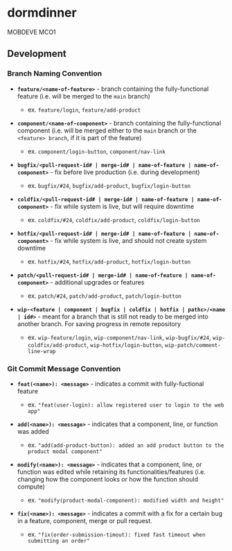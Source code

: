 # dormdinner
MOBDEVE MCO1

## Development

### Branch Naming Convention

- **`feature/<name-of-feature>`** - branch containing the fully-functional feature
  (i.e. will be merged to the `main` branch)
    - ex. `feature/login`, `feature/add-product`

- **`component/<name-of-component>`** - branch containing the fully-functional component
  (i.e. will be merged either to the `main` branch or the `<feature> branch`,
  if it is part of the feature)
    - ex. `component/login-button`, `component/nav-link`

- **`bugfix/<pull-request-id# | merge-id# | name-of-feature | name-of-component>`** - fix before live production (i.e. during development)
    - ex. `bugfix/#24`, `bugfix/add-product`, `bugfix/login-button`

- **`coldfix/<pull-request-id# | merge-id# | name-of-feature | name-of-component>`** - fix while system
  is live, but will require downtime
    - ex. `coldfix/#24`, `coldfix/add-product`, `coldfix/login-button`

- **`hotfix/<pull-request-id# | merge-id# | name-of-feature | name-of-component>`** - fix while system
  is live, and should not create system downtime
    - ex. `hotfix/#24`, `hotfix/add-product`, `hotfix/login-button`

- **`patch/<pull-request-id# | merge-id# | name-of-feature | name-of-component>`** - additional upgrades
  or features
    - ex. `patch/#24`, `patch/add-product`, `patch/login-button`

- **`wip-<feature | component | bugfix | coldfix | hotfix | pathc>/<name | id#>`** - meant for a branch
  that is still not ready to be merged into another branch. For saving progress in remote repository
    - ex. `wip-feature/login`, `wip-component/nav-link`, `wip-bugfix/#24`, `wip-coldfix/add-product`, `wip-hotfix/login-button`, `wip-patch/comment-line-wrap`

### Git Commit Message Convention

- **`feat(<name>): <message>`** - indicates a commit with fully-fuctional feature
    - ex. `"feat(user-login): allow registered user to login to the web app"`

- **`add(<name>): <message>`** - indicates that a component, line, or function was added
    - ex. `"add(add-product-button): added an add product button to the product modal component"`

- **`modify(<name>): <message>`** - indicates that a component, line, or function was edited
  while retaining its functionalities/features (i.e. changing how the component looks or how
  the function should compute)
    - ex. `"modify(product-modal-component): modified width and height"`

- **`fix(<name>): <message>`** - indicates a commit with a fix for a certain bug in a feature,
  component, merge or pull request.
    - ex. `"fix(order-submission-timout): fixed fast timeout when submitting an order"`